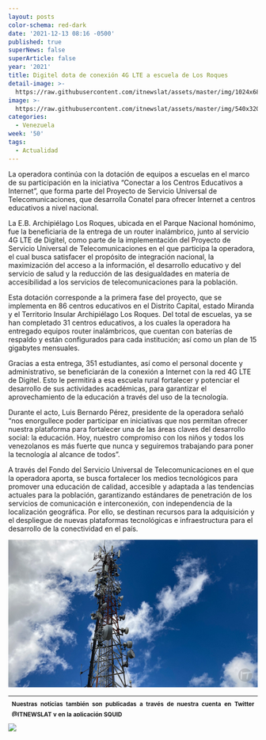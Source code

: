 ```yaml
---
layout: posts
color-schema: red-dark
date: '2021-12-13 08:16 -0500'
published: true
superNews: false
superArticle: false
year: '2021'
title: Digitel dota de conexión 4G LTE a escuela de Los Roques
detail-image: >-
  https://raw.githubusercontent.com/itnewslat/assets/master/img/1024x680/4G-antenas-g.jpg
image: >-
  https://raw.githubusercontent.com/itnewslat/assets/master/img/540x320/4G-antenas-p.jpg
categories:
  - Venezuela
week: '50'
tags:
  - Actualidad
---
```

La operadora continúa con la dotación de equipos a escuelas en el marco de su participación en la iniciativa “Conectar a los Centros Educativos a Internet”, que forma parte del Proyecto de Servicio Universal de Telecomunicaciones, que desarrolla Conatel para ofrecer Internet a centros educativos a nivel nacional. 

La E.B. Archipiélago Los Roques, ubicada en el Parque Nacional homónimo, fue la beneficiaria de la entrega de un router inalámbrico, junto al servicio 4G LTE de Digitel, como parte de la implementación del Proyecto de Servicio Universal de Telecomunicaciones en el que participa la operadora, el cual busca satisfacer el propósito de integración nacional, la maximización del acceso a la información, el desarrollo educativo y del servicio de salud y la reducción de las desigualdades en materia de accesibilidad a los servicios de telecomunicaciones para la población.

Esta dotación corresponde a la primera fase del proyecto, que se implementa en 86 centros educativos en el Distrito Capital, estado Miranda y el Territorio Insular Archipiélago Los Roques. Del total de escuelas, ya se han completado 31 centros educativos, a los cuales la operadora ha entregado equipos router inalámbricos, que cuentan con baterías de respaldo y están configurados para cada institución; así como un plan de 15 gigabytes mensuales.

Gracias a esta entrega, 351 estudiantes, así como el personal docente y administrativo, se beneficiarán de la conexión a Internet con la red 4G LTE de Digitel. Esto le permitirá a esa escuela rural fortalecer y potenciar el desarrollo de sus actividades académicas, para garantizar el aprovechamiento de la educación a través del uso de la tecnología.

Durante el acto, Luis Bernardo Pérez, presidente de la operadora señaló “nos enorgullece poder participar en iniciativas que nos permitan ofrecer nuestra plataforma para fortalecer una de las áreas claves del desarrollo social: la educación. Hoy, nuestro compromiso con los niños y todos los venezolanos es más fuerte que nunca y seguiremos trabajando para poner la tecnología al alcance de todos”. 

A través del Fondo del Servicio Universal de Telecomunicaciones en el que la operadora aporta, se busca fortalecer los medios tecnológicos para promover una educación de calidad, accesible y adaptada a las tendencias actuales para la población, garantizando estándares de penetración de los servicios de comunicación e interconexión, con independencia de la localización geográfica. Por ello, se destinan recursos para la adquisición y el despliegue de nuevas plataformas tecnológicas e infraestructura para el desarrollo de la conectividad en el país. 

![](https://raw.githubusercontent.com/itnewslat/assets/master/img/540x320/4G-antenas-p.jpg)

<table style="height: 42px;" width="569">
<tbody>
<tr>
<td style="text-align: justify;"><sub><strong>Nuestras noticias también son publicadas a través de nuestra cuenta en Twitter <a href="https://twitter.com/itnewslat?lang=es">@ITNEWSLAT</a> y en la aplicación <a href="https://squidapp.co/en/">SQUID</a></strong></sub></td>
</tr>
</tbody>
</table>

<img src="https://tracker.metricool.com/c3po.jpg?hash=56f88a41e39ab42c063cc51676587a04"/>